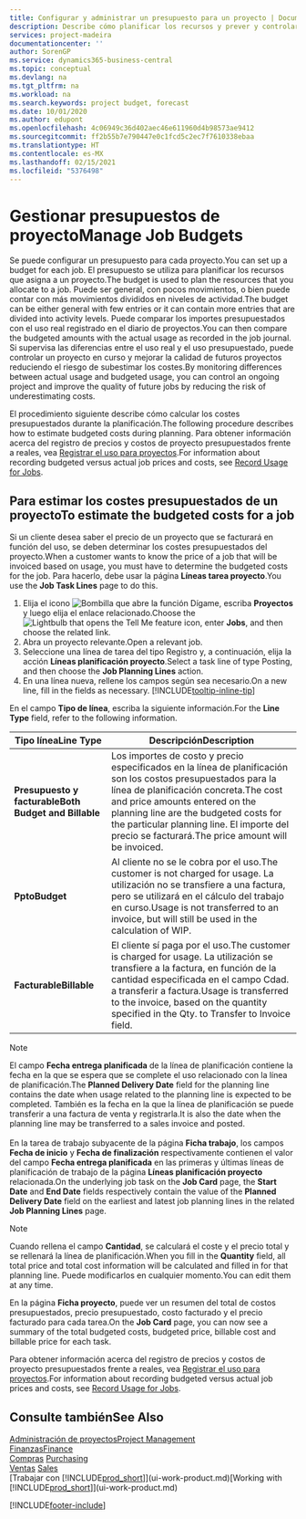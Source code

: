 ```yaml
---
title: Configurar y administrar un presupuesto para un proyecto | Documentos de Microsoft
description: Describe cómo planificar los recursos y prever y controlar los costes de un proyecto mediante la configuración de un presupuesto para cada proyecto.
services: project-madeira
documentationcenter: ''
author: SorenGP
ms.service: dynamics365-business-central
ms.topic: conceptual
ms.devlang: na
ms.tgt_pltfrm: na
ms.workload: na
ms.search.keywords: project budget, forecast
ms.date: 10/01/2020
ms.author: edupont
ms.openlocfilehash: 4c06949c36d402aec46e611960d4b98573ae9412
ms.sourcegitcommit: ff2b55b7e790447e0c1fcd5c2ec7f7610338ebaa
ms.translationtype: HT
ms.contentlocale: es-MX
ms.lasthandoff: 02/15/2021
ms.locfileid: "5376498"
---
```

# <a name="manage-job-budgets"></a><span data-ttu-id="c7b22-103">Gestionar presupuestos de proyecto</span><span class="sxs-lookup"><span data-stu-id="c7b22-103">Manage Job Budgets</span></span>
<span data-ttu-id="c7b22-104">Se puede configurar un presupuesto para cada proyecto.</span><span class="sxs-lookup"><span data-stu-id="c7b22-104">You can set up a budget for each job.</span></span> <span data-ttu-id="c7b22-105">El presupuesto se utiliza para planificar los recursos que asigna a un proyecto.</span><span class="sxs-lookup"><span data-stu-id="c7b22-105">The budget is used to plan the resources that you allocate to a job.</span></span> <span data-ttu-id="c7b22-106">Puede ser general, con pocos movimientos, o bien puede contar con más movimientos divididos en niveles de actividad.</span><span class="sxs-lookup"><span data-stu-id="c7b22-106">The budget can be either general with few entries or it can contain more entries that are divided into activity levels.</span></span> <span data-ttu-id="c7b22-107">Puede comparar los importes presupuestados con el uso real registrado en el diario de proyectos.</span><span class="sxs-lookup"><span data-stu-id="c7b22-107">You can then compare the budgeted amounts with the actual usage as recorded in the job journal.</span></span> <span data-ttu-id="c7b22-108">Si supervisa las diferencias entre el uso real y el uso presupuestado, puede controlar un proyecto en curso y mejorar la calidad de futuros proyectos reduciendo el riesgo de subestimar los costes.</span><span class="sxs-lookup"><span data-stu-id="c7b22-108">By monitoring differences between actual usage and budgeted usage, you can control an ongoing project and improve the quality of future jobs by reducing the risk of underestimating costs.</span></span>

<span data-ttu-id="c7b22-109">El procedimiento siguiente describe cómo calcular los costes presupuestados durante la planificación.</span><span class="sxs-lookup"><span data-stu-id="c7b22-109">The following procedure describes how to estimate budgeted costs during planning.</span></span> <span data-ttu-id="c7b22-110">Para obtener información acerca del registro de precios y costos de proyecto presupuestados frente a reales, vea [Registrar el uso para proyectos](projects-how-record-job-usage.md).</span><span class="sxs-lookup"><span data-stu-id="c7b22-110">For information about recording budgeted versus actual job prices and costs, see [Record Usage for Jobs](projects-how-record-job-usage.md).</span></span>  

## <a name="to-estimate-the-budgeted-costs-for-a-job"></a><a name="JobBudgetCosts"></a> <span data-ttu-id="c7b22-111">Para estimar los costes presupuestados de un proyecto</span><span class="sxs-lookup"><span data-stu-id="c7b22-111">To estimate the budgeted costs for a job</span></span>
<span data-ttu-id="c7b22-112">Si un cliente desea saber el precio de un proyecto que se facturará en función del uso, se deben determinar los costes presupuestados del proyecto.</span><span class="sxs-lookup"><span data-stu-id="c7b22-112">When a customer wants to know the price of a job that will be invoiced based on usage, you must have to determine the budgeted costs for the job.</span></span> <span data-ttu-id="c7b22-113">Para hacerlo, debe usar la página **Líneas tarea proyecto**.</span><span class="sxs-lookup"><span data-stu-id="c7b22-113">You use the **Job Task Lines** page to do this.</span></span>

1. <span data-ttu-id="c7b22-114">Elija el icono ![Bombilla que abre la función Dígame](media/ui-search/search_small.png "Dígame qué desea hacer"), escriba **Proyectos** y luego elija el enlace relacionado.</span><span class="sxs-lookup"><span data-stu-id="c7b22-114">Choose the ![Lightbulb that opens the Tell Me feature](media/ui-search/search_small.png "Tell me what you want to do") icon, enter **Jobs**, and then choose the related link.</span></span>  
2. <span data-ttu-id="c7b22-115">Abra un proyecto relevante.</span><span class="sxs-lookup"><span data-stu-id="c7b22-115">Open a relevant job.</span></span>
3. <span data-ttu-id="c7b22-116">Seleccione una línea de tarea del tipo Registro y, a continuación, elija la acción **Líneas planificación proyecto**.</span><span class="sxs-lookup"><span data-stu-id="c7b22-116">Select a task line of type Posting, and then choose the **Job Planning Lines** action.</span></span>
4. <span data-ttu-id="c7b22-117">En una línea nueva, rellene los campos según sea necesario.</span><span class="sxs-lookup"><span data-stu-id="c7b22-117">On a new line, fill in the fields as necessary.</span></span> [!INCLUDE[tooltip-inline-tip](includes/tooltip-inline-tip_md.md)]   

<span data-ttu-id="c7b22-118">En el campo **Tipo de línea**, escriba la siguiente información.</span><span class="sxs-lookup"><span data-stu-id="c7b22-118">For the **Line Type** field, refer to the following information.</span></span>  

| <span data-ttu-id="c7b22-119">Tipo línea</span><span class="sxs-lookup"><span data-stu-id="c7b22-119">Line Type</span></span> | <span data-ttu-id="c7b22-120">Descripción</span><span class="sxs-lookup"><span data-stu-id="c7b22-120">Description</span></span> |
| --- | --- |
| <span data-ttu-id="c7b22-121">**Presupuesto y facturable**</span><span class="sxs-lookup"><span data-stu-id="c7b22-121">**Both Budget and Billable**</span></span> |<span data-ttu-id="c7b22-122">Los importes de costo y precio especificados en la línea de planificación son los costos presupuestados para la línea de planificación concreta.</span><span class="sxs-lookup"><span data-stu-id="c7b22-122">The cost and price amounts entered on the planning line are the budgeted costs for the particular planning line.</span></span> <span data-ttu-id="c7b22-123">El importe del precio se facturará.</span><span class="sxs-lookup"><span data-stu-id="c7b22-123">The price amount will be invoiced.</span></span> |
| <span data-ttu-id="c7b22-124">**Ppto**</span><span class="sxs-lookup"><span data-stu-id="c7b22-124">**Budget**</span></span> |<span data-ttu-id="c7b22-125">Al cliente no se le cobra por el uso.</span><span class="sxs-lookup"><span data-stu-id="c7b22-125">The customer is not charged for usage.</span></span> <span data-ttu-id="c7b22-126">La utilización no se transfiere a una factura, pero se utilizará en el cálculo del trabajo en curso.</span><span class="sxs-lookup"><span data-stu-id="c7b22-126">Usage is not transferred to an invoice, but will still be used in the calculation of WIP.</span></span> |
| <span data-ttu-id="c7b22-127">**Facturable**</span><span class="sxs-lookup"><span data-stu-id="c7b22-127">**Billable**</span></span> |<span data-ttu-id="c7b22-128">El cliente sí paga por el uso.</span><span class="sxs-lookup"><span data-stu-id="c7b22-128">The customer is charged for usage.</span></span> <span data-ttu-id="c7b22-129">La utilización se transfiere a la factura, en función de la cantidad especificada en el campo Cdad. a transferir a factura.</span><span class="sxs-lookup"><span data-stu-id="c7b22-129">Usage is transferred to the invoice, based on the quantity specified in the Qty. to Transfer to Invoice field.</span></span> |

> [!NOTE]  
> <span data-ttu-id="c7b22-130">El campo **Fecha entrega planificada** de la línea de planificación contiene la fecha en la que se espera que se complete el uso relacionado con la línea de planificación.</span><span class="sxs-lookup"><span data-stu-id="c7b22-130">The **Planned Delivery Date** field for the planning line contains the date when usage related to the planning line is expected to be completed.</span></span> <span data-ttu-id="c7b22-131">También es la fecha en la que la línea de planificación se puede transferir a una factura de venta y registrarla.</span><span class="sxs-lookup"><span data-stu-id="c7b22-131">It is also the date when the planning line may be transferred to a sales invoice and posted.</span></span> <br /><br /> <span data-ttu-id="c7b22-132">En la tarea de trabajo subyacente de la página **Ficha trabajo**, los campos **Fecha de inicio** y **Fecha de finalización** respectivamente contienen el valor del campo **Fecha entrega planificada** en las primeras y últimas líneas de planificación de trabajo de la página **Líneas planificación proyecto** relacionada.</span><span class="sxs-lookup"><span data-stu-id="c7b22-132">On the underlying job task on the **Job Card** page, the **Start Date** and **End Date** fields respectively contain the value of the **Planned Delivery Date** field on the earliest and latest job planning lines in the related **Job Planning Lines** page.</span></span>

> [!NOTE]  
>   <span data-ttu-id="c7b22-133">Cuando rellena el campo **Cantidad**, se calculará el coste y el precio total y se rellenará la línea de planificación.</span><span class="sxs-lookup"><span data-stu-id="c7b22-133">When you fill in the **Quantity** field, all total price and total cost information will be calculated and filled in for that planning line.</span></span> <span data-ttu-id="c7b22-134">Puede modificarlos en cualquier momento.</span><span class="sxs-lookup"><span data-stu-id="c7b22-134">You can edit them at any time.</span></span>

<span data-ttu-id="c7b22-135">En la página **Ficha proyecto**, puede ver un resumen del total de costos presupuestados, precio presupuestado, costo facturado y el precio facturado para cada tarea.</span><span class="sxs-lookup"><span data-stu-id="c7b22-135">On the **Job Card** page, you can now see a summary of the total budgeted costs, budgeted price, billable cost and billable price for each task.</span></span>

<span data-ttu-id="c7b22-136">Para obtener información acerca del registro de precios y costos de proyecto presupuestados frente a reales, vea [Registrar el uso para proyectos](projects-how-record-job-usage.md).</span><span class="sxs-lookup"><span data-stu-id="c7b22-136">For information about recording budgeted versus actual job prices and costs, see [Record Usage for Jobs](projects-how-record-job-usage.md).</span></span>

## <a name="see-also"></a><span data-ttu-id="c7b22-137">Consulte también</span><span class="sxs-lookup"><span data-stu-id="c7b22-137">See Also</span></span>
[<span data-ttu-id="c7b22-138">Administración de proyectos</span><span class="sxs-lookup"><span data-stu-id="c7b22-138">Project Management</span></span>](projects-manage-projects.md)  
[<span data-ttu-id="c7b22-139">Finanzas</span><span class="sxs-lookup"><span data-stu-id="c7b22-139">Finance</span></span>](finance.md)  
<span data-ttu-id="c7b22-140">[Compras](purchasing-manage-purchasing.md)       </span><span class="sxs-lookup"><span data-stu-id="c7b22-140">[Purchasing](purchasing-manage-purchasing.md)       </span></span>  
<span data-ttu-id="c7b22-141">[Ventas](sales-manage-sales.md)    </span><span class="sxs-lookup"><span data-stu-id="c7b22-141">[Sales](sales-manage-sales.md)    </span></span>  
<span data-ttu-id="c7b22-142">[Trabajar con [!INCLUDE[prod_short](includes/prod_short.md)]](ui-work-product.md)</span><span class="sxs-lookup"><span data-stu-id="c7b22-142">[Working with [!INCLUDE[prod_short](includes/prod_short.md)]](ui-work-product.md)</span></span>  


[!INCLUDE[footer-include](includes/footer-banner.md)]